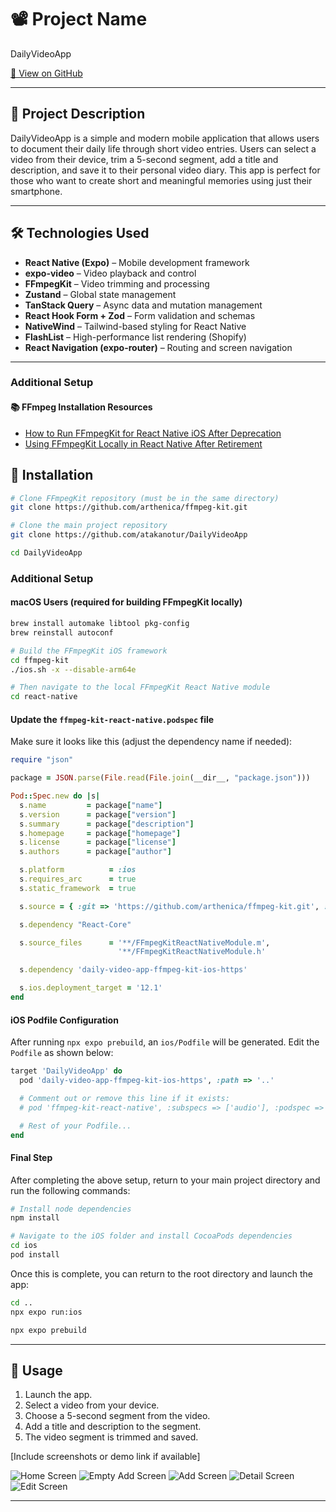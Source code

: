 # 📽️ Project Name

DailyVideoApp

[🔗 View on GitHub](https://github.com/atakanotur/DailyVideoApp)

---

## 📝 Project Description

DailyVideoApp is a simple and modern mobile application that allows users to document their daily life through short video entries. Users can select a video from their device, trim a 5-second segment, add a title and description, and save it to their personal video diary. This app is perfect for those who want to create short and meaningful memories using just their smartphone.

---

## 🛠️ Technologies Used

- **React Native (Expo)** – Mobile development framework
- **expo-video** – Video playback and control
- **FFmpegKit** – Video trimming and processing
- **Zustand** – Global state management
- **TanStack Query** – Async data and mutation management
- **React Hook Form + Zod** – Form validation and schemas
- **NativeWind** – Tailwind-based styling for React Native
- **FlashList** – High-performance list rendering (Shopify)
- **React Navigation (expo-router)** – Routing and screen navigation

---

### Additional Setup

#### 📚 FFmpeg Installation Resources

- [How to Run FFmpegKit for React Native iOS After Deprecation](https://dev.to/shaquille_hinds_cd216994c/how-to-run-ffmpeg-kit-for-react-native-ios-after-deprecation-1bgc)
- [Using FFmpegKit Locally in React Native After Retirement](https://dev.to/utkarsh4517/using-ffmpegkit-locally-in-react-native-after-retirement-3a9p)

## 🚀 Installation

```bash
# Clone FFmpegKit repository (must be in the same directory)
git clone https://github.com/arthenica/ffmpeg-kit.git

# Clone the main project repository
git clone https://github.com/atakanotur/DailyVideoApp

cd DailyVideoApp
```

### Additional Setup

#### macOS Users (required for building FFmpegKit locally)

```bash
brew install automake libtool pkg-config
brew reinstall autoconf

# Build the FFmpegKit iOS framework
cd ffmpeg-kit
./ios.sh -x --disable-arm64e

# Then navigate to the local FFmpegKit React Native module
cd react-native
```

#### Update the `ffmpeg-kit-react-native.podspec` file

Make sure it looks like this (adjust the dependency name if needed):

```ruby
require "json"

package = JSON.parse(File.read(File.join(__dir__, "package.json")))

Pod::Spec.new do |s|
  s.name         = package["name"]
  s.version      = package["version"]
  s.summary      = package["description"]
  s.homepage     = package["homepage"]
  s.license      = package["license"]
  s.authors      = package["author"]

  s.platform          = :ios
  s.requires_arc      = true
  s.static_framework  = true

  s.source = { :git => 'https://github.com/arthenica/ffmpeg-kit.git', :tag => s.version.to_s }

  s.dependency "React-Core"

  s.source_files      = '**/FFmpegKitReactNativeModule.m',
                        '**/FFmpegKitReactNativeModule.h'

  s.dependency 'daily-video-app-ffmpeg-kit-ios-https'

  s.ios.deployment_target = '12.1'
end
```

#### iOS Podfile Configuration

After running `npx expo prebuild`, an `ios/Podfile` will be generated. Edit the `Podfile` as shown below:

```ruby
target 'DailyVideoApp' do
  pod 'daily-video-app-ffmpeg-kit-ios-https', :path => '..'

  # Comment out or remove this line if it exists:
  # pod 'ffmpeg-kit-react-native', :subspecs => ['audio'], :podspec => '../node_modules/ffmpeg-kit-react-native/ffmpeg-kit-react-native.podspec'

  # Rest of your Podfile...
end
```

#### Final Step

After completing the above setup, return to your main project directory and run the following commands:

```bash
# Install node dependencies
npm install

# Navigate to the iOS folder and install CocoaPods dependencies
cd ios
pod install
```

Once this is complete, you can return to the root directory and launch the app:

```bash
cd ..
npx expo run:ios
```

```bash
npx expo prebuild
```

---

## 🔧 Usage

1. Launch the app.
2. Select a video from your device.
3. Choose a 5-second segment from the video.
4. Add a title and description to the segment.
5. The video segment is trimmed and saved.

[Include screenshots or demo link if available]

![Home Screen](./assets/filledhome.png)
![Empty Add Screen](./assets/add.png)
![Add Screen](./assets/filledadd.png)
![Detail Screen](./assets/detail.png)
![Edit Screen](./assets/edit.png)

---
